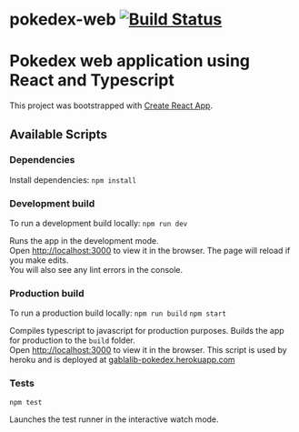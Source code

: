 # pokedex-web [![Build Status](https://travis-ci.org/Gab05/pokedex-web.svg?branch=master)](https://travis-ci.org/Gab05/pokedex-web)
# Pokedex web application using React and Typescript

This project was bootstrapped with [Create React App](https://github.com/facebook/create-react-app).

## Available Scripts

### Dependencies
Install dependencies:
`npm install`

### Development build
To run a development build locally:
`npm run dev`

Runs the app in the development mode.<br>
Open [http://localhost:3000](http://localhost:3000) to view it in the browser.
The page will reload if you make edits.<br>
You will also see any lint errors in the console.

### Production build
To run a production build locally:
`npm run build`
`npm start`

Compiles typescript to javascript for production purposes.
Builds the app for production to the `build` folder.<br>
Open [http://localhost:3000](http://localhost:3000) to view it in the browser.
This script is used by heroku and is deployed at [gablalib-pokedex.herokuapp.com](https://gablalib-pokedex.herokuapp.com)


### Tests
`npm test`

Launches the test runner in the interactive watch mode.<br>
